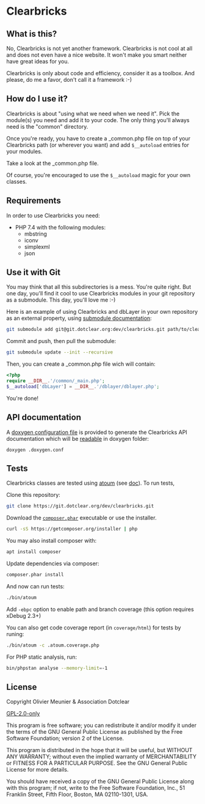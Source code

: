 # Clearbricks

## What is this?

No, Clearbricks is not yet another framework. Clearbricks is not cool at all and
does not even have a nice website. It won't make you smart neither have great
ideas for you.

Clearbricks is only about code and efficiency, consider it as a toolbox. And
please, do me a favor, don't call it a framework :-)

## How do I use it?

Clearbricks is about "using what we need when we need it". Pick the module(s)
you need and add it to your code. The only thing you'll always need is the
"common" directory.

Once you're ready, you have to create a \_common.php file on top of your
Clearbricks path (or wherever you want) and add `$__autoload` entries for your
modules.

Take a look at the \_common.php file.

Of course, you're encouraged to use the `$__autoload` magic for your own classes.

## Requirements

In order to use Clearbricks you need:

-   PHP 7.4 with the following modules:
    -   mbstring
    -   iconv
    -   simplexml
    -   json

## Use it with Git

You may think that all this subdirectories is a mess. You're quite right. But
one day, you'll find it cool to use Clearbricks modules in your git
repository as a submodule. This day, you'll love me :-)

Here is an example of using Clearbricks and dbLayer in your own repository
as an external property, using [submodule documentation][2]:

```sh
git submodule add git@git.dotclear.org:dev/clearbricks.git path/to/clearbricks
```

Commit and push, then pull the submodule:

```sh
git submodule update --init --recursive
```

Then, you can create a \_common.php file wich will contain:

```php
<?php
require __DIR__.'/common/_main.php';
$__autoload['dbLayer'] = __DIR__.'/dblayer/dblayer.php';
```

You're done!

## API documentation

A [doxygen configuration file](http://www.stack.nl/~dimitri/doxygen/manual/config.html) is provided to generate the Clearbricks API documentation which will be [readable](doxygen/index.html) in doxygen folder:

```
doxygen .doxygen.conf
```

## Tests

Clearbricks classes are tested using [atoum][2] (see [doc][3]).
To run tests,

Clone this repository:

```sh
git clone https://git.dotclear.org/dev/clearbricks.git
```

Download the [`composer.phar`](https://getcomposer.org/composer.phar) executable or use the installer.

```sh
curl -sS https://getcomposer.org/installer | php
```

You may also install composer with:

```sh
apt install composer
```

Update dependencies via composer:

```sh
composer.phar install
```

And now can run tests:

```sh
./bin/atoum
```

Add `-ebpc` option to enable path and branch coverage (this option requires xDebug 2.3+)

You can also get code coverage report (in `coverage/html`) for tests by runing:

```sh
./bin/atoum -c .atoum.coverage.php
```

For PHP static analysis, run:

```sh
bin/phpstan analyse --memory-limit=-1
```

## License

Copyright Olivier Meunier & Association Dotclear

[GPL-2.0-only](https://www.gnu.org/licenses/gpl-2.0.html)

This program is free software; you can redistribute it and/or modify it under the terms of the GNU General Public License as published by the Free Software Foundation; version 2 of the License.

This program is distributed in the hope that it will be useful, but WITHOUT ANY WARRANTY; without even the implied warranty of MERCHANTABILITY or FITNESS FOR A PARTICULAR PURPOSE. See the GNU General Public License for more details.

You should have received a copy of the GNU General Public License along with this program; if not, write to the Free Software Foundation, Inc., 51 Franklin Street, Fifth Floor, Boston, MA 02110-1301, USA.

[1]: https://git-scm.com/docs/git-submodule
[2]: https://github.com/atoum/atoum
[3]: http://docs.atoum.org/en/latest/index.html
